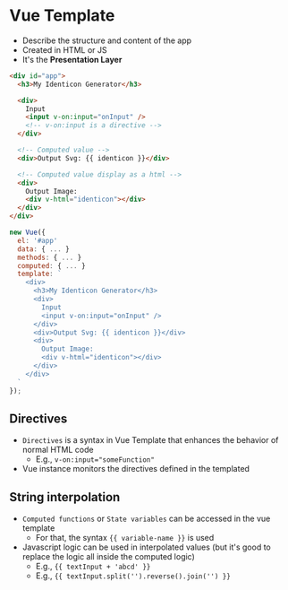 # Vue Template

- Describe the structure and content of the app
- Created in HTML or JS
- It's the **Presentation Layer**

```html
<div id="app">
  <h3>My Identicon Generator</h3>

  <div>
    Input
    <input v-on:input="onInput" />
    <!-- v-on:input is a directive -->
  </div>

  <!-- Computed value -->
  <div>Output Svg: {{ identicon }}</div>

  <!-- Computed value display as a html -->
  <div>
    Output Image:
    <div v-html="identicon"></div>
  </div>
</div>
```

```js
new Vue({
  el: '#app'
  data: { ... }
  methods: { ... }
  computed: { ... }
  template: `
    <div>
      <h3>My Identicon Generator</h3>
      <div>
        Input
        <input v-on:input="onInput" />
      </div>
      <div>Output Svg: {{ identicon }}</div>
      <div>
        Output Image:
        <div v-html="identicon"></div>
      </div>
    </div>
  `
});
```

## Directives

- `Directives` is a syntax in Vue Template that enhances the behavior of normal HTML code
  - E.g., `v-on:input="someFunction"`
- Vue instance monitors the directives defined in the templated

## String interpolation

- `Computed functions` or `State variables` can be accessed in the vue template
  - For that, the syntax `{{ variable-name }}` is used
- Javascript logic can be used in interpolated values (but it's good to replace the logic all inside the computed logic)
  - E.g., `{{ textInput + 'abcd' }}`
  - E.g., `{{ textInput.split('').reverse().join('') }}`
